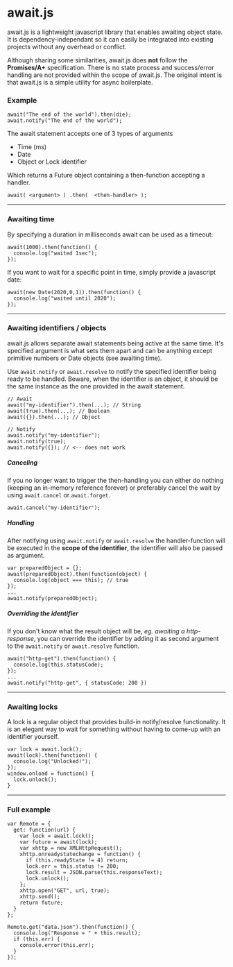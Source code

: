 # await.js

await.js is a lightweight javascript library that enables awaiting object state. It is dependency-independant so it can easily be integrated into existing projects without any overhead or conflict. 

Although sharing some similarities, await.js does **not** follow the **Promises/A+** specification. There is no state process and success/error handling are not provided within the scope of await.js. The original intent is that await.js is a simple utility for async boilerplate.

### Example


```
await("The end of the world").then(die);
await.notify("The end of the world");
```

The await statement accepts one of 3 types of arguments 

 * Time (ms)
 * Date
 * Object or Lock identifier
 
Which returns a Future object containing a then-function accepting a handler.

```
await( <argument> ) .then(  <then-handler> );
```
---
 
### Awaiting time

By specifying a duration in milliseconds await can be used as a timeout:

```
await(1000).then(function() {
  console.log("waited 1sec");
});
```

If you want to wait for a specific point in time, simply provide a javascript date:  

```
await(new Date(2020,0,1)).then(function() {
  console.log("waited until 2020");
});
```

---
### Awaiting identifiers / objects

await.js allows separate await statements being active at the same time. It's specified argument is what sets them apart and can be anything except primitive numbers or Date objects (see awaiting time).

Use `await.notify` or `await.resolve` to notify the specified identifier being ready to be handled. Beware, when the identifier is an object, it should be the same instance as the one provided in the await statement.

```
// Await
await("my-identifier").then(...); // String
await(true).then(...); // Boolean
await({}).then(...); // Object

// Notify
await.notify("my-identifier");
await.notify(true);
await.notify({}); // <-- does not work
```

##### Canceling
If you no longer want to trigger the then-handling you can either do nothing (keeping an in-memory reference forever) or preferably cancel the wait by using `await.cancel` or `await.forget`.

```
await.cancel("my-identifier");
```

##### Handling

After notifying using `await.notify` or `await.resolve` the handler-function will be executed in the **scope of the identifier**, the identifier will also be passed as argument.

```
var preparedObject = {};
await(preparedObject).then(function(object) {
  console.log(object === this); // true
});
...
await.notify(preparedObject);
```


##### Overriding the identifier

If you don't know what the result object will be, *eg. awaiting a http-response*, you can override the identifier by adding it as second argument to the `await.notify` or `await.resolve` function.

```
await("http-get").then(function() {
  console.log(this.statusCode);
});
...
await.notify("http-get", { statusCode: 200 })
```


---

### Awaiting locks

A lock is a regular object that provides build-in notify/resolve functionality. It is an elegant way to wait for something without having to come-up with an identifier yourself.

```
var lock = await.lock();
await(lock).then(function() {
  console.log("Unlocked!");
});
window.onload = function() {
  lock.unlock();
}
```

---

### Full example

```
var Remote = {
  get: function(url) {
    var lock = await.lock();
    var future = await(lock);
    var xhttp = new XMLHttpRequest();
  	xhttp.onreadystatechange = function() {
      if (this.readyState != 4) return;
      lock.err = this.status != 200;
      lock.result = JSON.parse(this.responseText);
      lock.unlock();
    };
    xhttp.open("GET", url, true);
    xhttp.send();
    return future;
  }
};

Remote.get("data.json").then(function() {
  console.log("Response = " + this.result);
  if (this.err) {
    console.error(this.err);
  }
});
```
